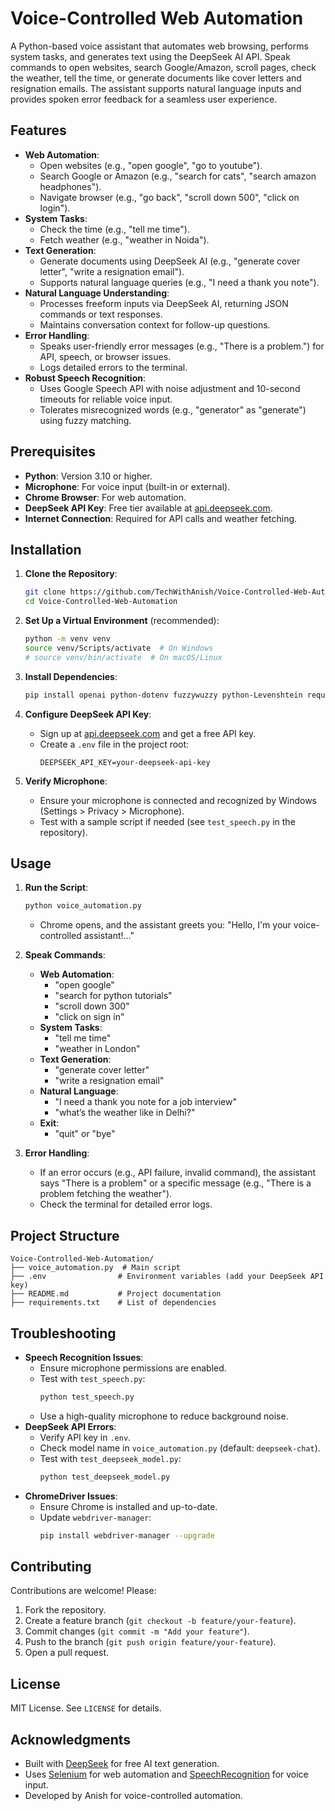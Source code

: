 # Voice-Controlled Web Automation

A Python-based voice assistant that automates web browsing, performs system tasks, and generates text using the DeepSeek AI API. Speak commands to open websites, search Google/Amazon, scroll pages, check the weather, tell the time, or generate documents like cover letters and resignation emails. The assistant supports natural language inputs and provides spoken error feedback for a seamless user experience.

## Features

- **Web Automation**:
  - Open websites (e.g., "open google", "go to youtube").
  - Search Google or Amazon (e.g., "search for cats", "search amazon headphones").
  - Navigate browser (e.g., "go back", "scroll down 500", "click on login").
- **System Tasks**:
  - Check the time (e.g., "tell me time").
  - Fetch weather (e.g., "weather in Noida").
- **Text Generation**:
  - Generate documents using DeepSeek AI (e.g., "generate cover letter", "write a resignation email").
  - Supports natural language queries (e.g., "I need a thank you note").
- **Natural Language Understanding**:
  - Processes freeform inputs via DeepSeek AI, returning JSON commands or text responses.
  - Maintains conversation context for follow-up questions.
- **Error Handling**:
  - Speaks user-friendly error messages (e.g., "There is a problem.") for API, speech, or browser issues.
  - Logs detailed errors to the terminal.
- **Robust Speech Recognition**:
  - Uses Google Speech API with noise adjustment and 10-second timeouts for reliable voice input.
  - Tolerates misrecognized words (e.g., "generator" as "generate") using fuzzy matching.

## Prerequisites

- **Python**: Version 3.10 or higher.
- **Microphone**: For voice input (built-in or external).
- **Chrome Browser**: For web automation.
- **DeepSeek API Key**: Free tier available at [api.deepseek.com](https://api.deepseek.com).
- **Internet Connection**: Required for API calls and weather fetching.

## Installation

1. **Clone the Repository**:
   ```bash
   git clone https://github.com/TechWithAnish/Voice-Controlled-Web-Automation.git
   cd Voice-Controlled-Web-Automation
   ```

2. **Set Up a Virtual Environment** (recommended):
   ```bash
   python -m venv venv
   source venv/Scripts/activate  # On Windows
   # source venv/bin/activate  # On macOS/Linux
   ```

3. **Install Dependencies**:
   ```bash
   pip install openai python-dotenv fuzzywuzzy python-Levenshtein requests pyttsx3 speechrecognition selenium webdriver-manager
   ```

4. **Configure DeepSeek API Key**:
   - Sign up at [api.deepseek.com](https://api.deepseek.com) and get a free API key.
   - Create a `.env` file in the project root:
     ```
     DEEPSEEK_API_KEY=your-deepseek-api-key
     ```

5. **Verify Microphone**:
   - Ensure your microphone is connected and recognized by Windows (Settings > Privacy > Microphone).
   - Test with a sample script if needed (see `test_speech.py` in the repository).

## Usage

1. **Run the Script**:
   ```bash
   python voice_automation.py
   ```
   - Chrome opens, and the assistant greets you: "Hello, I'm your voice-controlled assistant!..."

2. **Speak Commands**:
   - **Web Automation**:
     - "open google"
     - "search for python tutorials"
     - "scroll down 300"
     - "click on sign in"
   - **System Tasks**:
     - "tell me time"
     - "weather in London"
   - **Text Generation**:
     - "generate cover letter"
     - "write a resignation email"
   - **Natural Language**:
     - "I need a thank you note for a job interview"
     - "what’s the weather like in Delhi?"
   - **Exit**:
     - "quit" or "bye"

3. **Error Handling**:
   - If an error occurs (e.g., API failure, invalid command), the assistant says "There is a problem" or a specific message (e.g., "There is a problem fetching the weather").
   - Check the terminal for detailed error logs.

## Project Structure

```
Voice-Controlled-Web-Automation/
├── voice_automation.py  # Main script
├── .env                # Environment variables (add your DeepSeek API key)
├── README.md           # Project documentation
├── requirements.txt    # List of dependencies
```

## Troubleshooting

- **Speech Recognition Issues**:
  - Ensure microphone permissions are enabled.
  - Test with `test_speech.py`:
    ```bash
    python test_speech.py
    ```
  - Use a high-quality microphone to reduce background noise.
- **DeepSeek API Errors**:
  - Verify API key in `.env`.
  - Check model name in `voice_automation.py` (default: `deepseek-chat`).
  - Test with `test_deepseek_model.py`:
    ```bash
    python test_deepseek_model.py
    ```
- **ChromeDriver Issues**:
  - Ensure Chrome is installed and up-to-date.
  - Update `webdriver-manager`:
    ```bash
    pip install webdriver-manager --upgrade
    ```

## Contributing

Contributions are welcome! Please:
1. Fork the repository.
2. Create a feature branch (`git checkout -b feature/your-feature`).
3. Commit changes (`git commit -m "Add your feature"`).
4. Push to the branch (`git push origin feature/your-feature`).
5. Open a pull request.

## License

MIT License. See `LICENSE` for details.

## Acknowledgments

- Built with [DeepSeek](https://api.deepseek.com) for free AI text generation.
- Uses [Selenium](https://www.selenium.dev) for web automation and [SpeechRecognition](https://pypi.org/project/SpeechRecognition/) for voice input.
- Developed by Anish for voice-controlled automation.